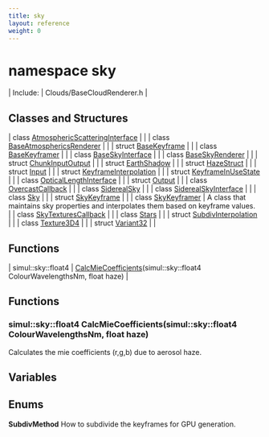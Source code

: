 ```yaml
---
title: sky
layout: reference
weight: 0
---
```

namespace sky
===

| Include: | Clouds/BaseCloudRenderer.h |



  


Classes and Structures
---

| class [AtmosphericScatteringInterface](sky/AtmosphericScatteringInterface) |  |
| class [BaseAtmosphericsRenderer](sky/BaseAtmosphericsRenderer) |  |
| struct [BaseKeyframe](sky/BaseKeyframe) |  |
| class [BaseKeyframer](sky/BaseKeyframer) |  |
| class [BaseSkyInterface](sky/BaseSkyInterface) |  |
| class [BaseSkyRenderer](sky/BaseSkyRenderer) |  |
| struct [ChunkInputOutput](sky/ChunkInputOutput) |  |
| struct [EarthShadow](sky/EarthShadow) |  |
| struct [HazeStruct](sky/HazeStruct) |  |
| struct [Input](sky/Input) |  |
| struct [KeyframeInterpolation](sky/KeyframeInterpolation) |  |
| struct [KeyframeInUseState](sky/KeyframeInUseState) |  |
| class [OpticalLengthInterface](sky/OpticalLengthInterface) |  |
| struct [Output](sky/Output) |  |
| class [OvercastCallback](sky/OvercastCallback) |  |
| class [SiderealSky](sky/SiderealSky) |  |
| class [SiderealSkyInterface](sky/SiderealSkyInterface) |  |
| class [Sky](sky/Sky) |  |
| struct [SkyKeyframe](sky/SkyKeyframe) |  |
| class [SkyKeyframer](sky/SkyKeyframer) | A class that maintains sky properties and interpolates them based on keyframe values.<br> |
| class [SkyTexturesCallback](sky/SkyTexturesCallback) |  |
| class [Stars](sky/Stars) |  |
| struct [SubdivInterpolation](sky/SubdivInterpolation) |  |
| class [Texture3D4](sky/Texture3D4) |  |
| struct [Variant32](sky/Variant32) |  |

Functions
---

| simul::sky::float4 | [CalcMieCoefficients](#CalcMieCoefficients)(simul::sky::float4 ColourWavelengthsNm, float haze) |



  


Functions
---

### <a name="CalcMieCoefficients"/>simul::sky::float4 CalcMieCoefficients(simul::sky::float4 ColourWavelengthsNm, float haze)
Calculates the mie coefficients (r,g,b) due to aerosol haze.

Variables
---

Enums
---

**SubdivMethod**  How to subdivide the keyframes for GPU generation.
